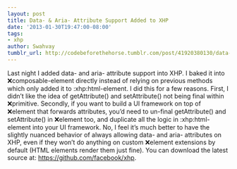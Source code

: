 ```yaml
---
layout: post
title: Data- & Aria- Attribute Support Added to XHP
date: '2013-01-30T19:47:00-08:00'
tags:
- xhp
author: Swahvay
tumblr_url: http://codebeforethehorse.tumblr.com/post/41920380130/data-aria-attribute-support-added-to-xhp
---
```

Last night I added data- and aria- attribute support into XHP. I baked it into :x:composable-element directly instead of relying on previous methods which only added it to :xhp:html-element. I did this for a few reasons. First, I didn’t like the idea of getAttribute() and setAttribute() not being final within :x:primitive. Secondly, if you want to build a UI framework on top of :x:element that forwards attributes, you’d need to un-final getAttribute() and setAttribute() in :x:element too, and duplicate all the logic in :xhp:html-element into your UI framework. No, I feel it’s much better to have the slightly nuanced behavior of always allowing data- and aria- attributes on XHP, even if they won’t do anything on custom :x:element extensions by default (HTML elements render them just fine).
You can download the latest source at: https://github.com/facebook/xhp.

